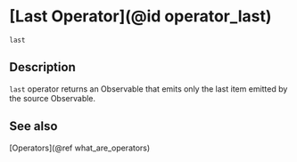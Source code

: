 # [Last Operator](@id operator_last)

```@docs
last
```

## Description

`last` operator returns an Observable that emits only the last item emitted by the source Observable.

## See also

[Operators](@ref what_are_operators)
